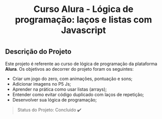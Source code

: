 <h1 align="center"> Curso Alura - Lógica de programação: laços e listas com Javascript<h1>

## Descrição do Projeto
Este projeto é referente ao curso de lógica de programação da plataforma **Alura**. Os objetivos ao decorrer do projeto foram os seguintes: 
* Criar um jogo do zero, com animações, pontuação e sons;
* Adicionar imagens no P5 Js;
* Aprender na prática como usar listas (arrays);
* Entender como evitar código duplicado com laços de repetição;
* Desenvolver sua lógica de programação;

> Status do Projeto: Concluido :heavy_check_mark:

